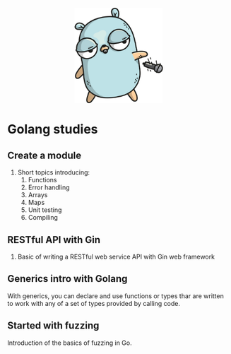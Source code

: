 <p align="center">
<img src="assets/gopher.png" width="200" alt="Gopher">
</p>

# Golang studies 

## Create a module

1. Short topics introducing:
   1. Functions
   2. Error handling
   3. Arrays
   4. Maps
   5. Unit testing
   6. Compiling

## RESTful API with Gin

1. Basic of writing a RESTful web service API with Gin web framework

## Generics intro with Golang

With generics, you can declare and use functions or types thar are written to work with any of a set of types provided by calling code.

## Started with fuzzing 

Introduction of the basics of fuzzing in Go.